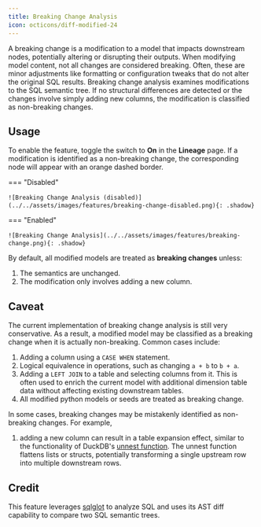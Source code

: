 ```yaml
---
title: Breaking Change Analysis
icon: octicons/diff-modified-24
---
```


A breaking change is a modification to a model that impacts downstream nodes, potentially altering or disrupting their outputs. When modifying model content, not all changes are considered breaking. Often, these are minor adjustments like formatting or configuration tweaks that do not alter the original SQL results. Breaking change analysis examines modifications to the SQL semantic tree. If no structural differences are detected or the changes involve simply adding new columns, the modification is classified as non-breaking changes.

## Usage

To enable the feature, toggle the switch to **On** in the **Lineage** page. If a modification is identified as a non-breaking change, the corresponding node will appear with an orange dashed border.


=== "Disabled"
    
    ![Breaking Change Analysis (disabled)](../../assets/images/features/breaking-change-disabled.png){: .shadow}

=== "Enabled"
    
    ![Breaking Change Analysis](../../assets/images/features/breaking-change.png){: .shadow}

By default, all modified models are treated as **breaking changes** unless:

1. The semantics are unchanged.
1. The modification only involves adding a new column.



## Caveat

The current implementation of breaking change analysis is still very conservative. As a result, a modified model may be classified as a breaking change when it is actually non-breaking. Common cases include:

1. Adding a column using a `CASE WHEN` statement.
1. Logical equivalence in operations, such as changing `a + b` to `b + a`.
1. Adding a `LEFT JOIN` to a table and selecting columns from it. This is often used to enrich the current model with additional dimension table data without affecting existing downstream tables.
1. All modified python models or seeds are treated as breaking change.


In some cases, breaking changes may be mistakenly identified as non-breaking changes. For example,

1. adding a new column can result in a table expansion effect, similar to the functionality of DuckDB's [unnest function](https://duckdb.org/docs/sql/query_syntax/unnest.html). The unnest function flattens lists or structs, potentially transforming a single upstream row into multiple downstream rows.

## Credit

This feature leverages [sqlglot](https://github.com/tobymao/sqlglot) to analyze SQL and uses its AST diff capability to compare two SQL semantic trees.